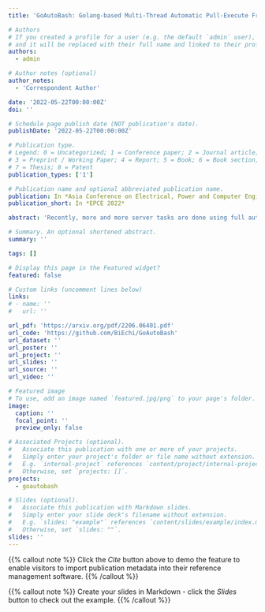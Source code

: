 ```yaml
---
title: 'GoAutoBash: Golang-based Multi-Thread Automatic Pull-Execute Framework with GitHub Webhooks And Queuing Strategy'

# Authors
# If you created a profile for a user (e.g. the default `admin` user), write the username (folder name) here
# and it will be replaced with their full name and linked to their profile.
authors:
  - admin

# Author notes (optional)
author_notes:
  - 'Correspondent Author'

date: '2022-05-22T00:00:00Z'
doi: ''

# Schedule page publish date (NOT publication's date).
publishDate: '2022-05-22T00:00:00Z'

# Publication type.
# Legend: 0 = Uncategorized; 1 = Conference paper; 2 = Journal article;
# 3 = Preprint / Working Paper; 4 = Report; 5 = Book; 6 = Book section;
# 7 = Thesis; 8 = Patent
publication_types: ['1']

# Publication name and optional abbreviated publication name.
publication: In *Asia Conference on Electrical, Power and Computer Engineering*
publication_short: In *EPCE 2022*

abstract: 'Recently, more and more server tasks are done using full automation, including grading tasks for students in the college courses, integrating tasks for programmers in big projects and server-based transactions, and visualization tasks for researchers in a data-dense topic. Using automation on servers provides a great possibility for reducing the burden on manual tasks. Although server tools like CI/CD for continuous integration and Hexo for automated blog deployment have been developed, they're highly dedicated to certain functionalities and thus lack general usage. In this paper, we introduce a Golang-based automation framework that reacts to the events happening on GitHub in a multi-thread approach. This framework utilizes a queue to arrange the tasks submitted and execute each task with a thread in a preemptive manner. We then use the project GoAutoGrader to illustrate a specific implementation of this framework and its value in implementing high-freedom server applications. As Golang is developing in a rapid way because of its incredible parallel programming efficiency and a super-easy way to learn on the basis of C-like programming languages, we decide to develop this system in Golang.'

# Summary. An optional shortened abstract.
summary: ''

tags: []

# Display this page in the Featured widget?
featured: false

# Custom links (uncomment lines below)
links:
# - name: ''
#   url: ''

url_pdf: 'https://arxiv.org/pdf/2206.06401.pdf'
url_code: 'https://github.com/BiEchi/GoAutoBash' 
url_dataset: ''
url_poster: ''
url_project: ''
url_slides: ''
url_source: ''
url_video: ''

# Featured image
# To use, add an image named `featured.jpg/png` to your page's folder.
image:
  caption: ''
  focal_point: ''
  preview_only: false

# Associated Projects (optional).
#   Associate this publication with one or more of your projects.
#   Simply enter your project's folder or file name without extension.
#   E.g. `internal-project` references `content/project/internal-project/index.md`.
#   Otherwise, set `projects: []`.
projects:
  - goautobash

# Slides (optional).
#   Associate this publication with Markdown slides.
#   Simply enter your slide deck's filename without extension.
#   E.g. `slides: "example"` references `content/slides/example/index.md`.
#   Otherwise, set `slides: ""`.
slides: ''
---
```


{{% callout note %}}
Click the _Cite_ button above to demo the feature to enable visitors to import publication metadata into their reference management software.
{{% /callout %}}

{{% callout note %}}
Create your slides in Markdown - click the _Slides_ button to check out the example.
{{% /callout %}}

